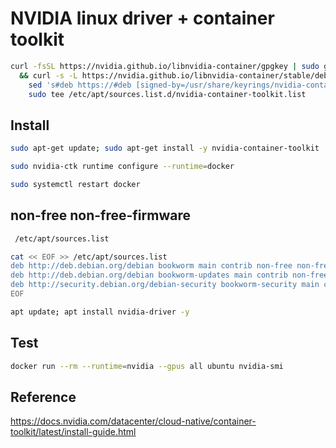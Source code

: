 
# NVIDIA linux driver + container toolkit

```sh
curl -fsSL https://nvidia.github.io/libnvidia-container/gpgkey | sudo gpg --dearmor -o /usr/share/keyrings/nvidia-container-toolkit-keyring.gpg \
  && curl -s -L https://nvidia.github.io/libnvidia-container/stable/deb/nvidia-container-toolkit.list | \
    sed 's#deb https://#deb [signed-by=/usr/share/keyrings/nvidia-container-toolkit-keyring.gpg] https://#g' | \
    sudo tee /etc/apt/sources.list.d/nvidia-container-toolkit.list
```

## Install

```sh
sudo apt-get update; sudo apt-get install -y nvidia-container-toolkit
```

```sh
sudo nvidia-ctk runtime configure --runtime=docker
```

```sh
sudo systemctl restart docker
```
## non-free non-free-firmware

```sh
 /etc/apt/sources.list
```

```sh
cat << EOF >> /etc/apt/sources.list
deb http://deb.debian.org/debian bookworm main contrib non-free non-free-firmware
deb http://deb.debian.org/debian bookworm-updates main contrib non-free non-free-firmware
deb http://security.debian.org/debian-security bookworm-security main contrib non-free non-free-firmware
EOF
```

```sh
apt update; apt install nvidia-driver -y
```

## Test

```sh
docker run --rm --runtime=nvidia --gpus all ubuntu nvidia-smi
```
## Reference
https://docs.nvidia.com/datacenter/cloud-native/container-toolkit/latest/install-guide.html

